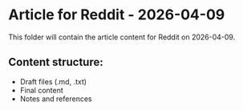 # Article for Reddit - 2026-04-09

This folder will contain the article content for Reddit on 2026-04-09.

## Content structure:
- Draft files (.md, .txt)
- Final content
- Notes and references
